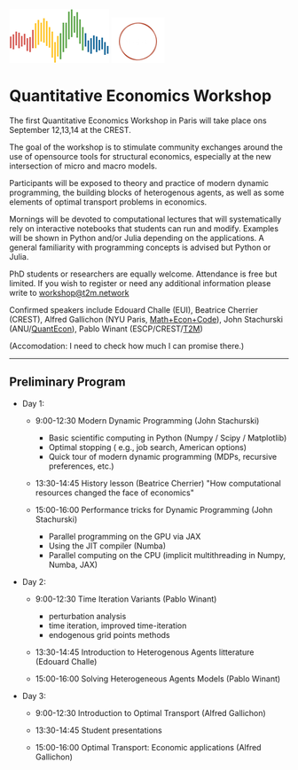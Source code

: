 ![](qe-logo-large.png)  ![](logotransparent.webp)

# Quantitative Economics Workshop

The first Quantitative Economics Workshop in Paris will take place ons September 12,13,14 at the CREST.

The goal of the workshop is to stimulate community exchanges around the use of opensource tools for structural economics, especially at the new intersection of micro and macro models.

Participants will be exposed to theory and practice of modern dynamic programming, the building blocks of heterogenous agents, as well as some elements of optimal transport problems in economics.

Mornings will be devoted to computational lectures that will systematically rely on interactive notebooks that students can run and modify. Examples will be shown in Python and/or Julia depending on the applications. A general familiarity with programming concepts is advised but Python or Julia. 

PhD students or researchers are equally welcome. Attendance is free but limited. If you wish to register or need any additional information please write to workshop@t2m.network

Confirmed speakers include Edouard Challe (EUI), Beatrice Cherrier (CREST), Alfred Gallichon (NYU Paris, [Math+Econ+Code](https://www.math-econ-code.org/)), John Stachurski (ANU/[QuantEcon](https://quantecon.org/)), Pablo Winant (ESCP/CREST/[T2M](https://www.t2m.network/))

  (Accomodation: I need to check how much I can promise there.)

---

## Preliminary Program


- Day 1: 

    - 9:00-12:30  Modern Dynamic Programming (John Stachurski)
        - Basic scientific computing in Python (Numpy / Scipy / Matplotlib)
        - Optimal stopping (    e.g., job search, American options)
        - Quick tour of modern dynamic programming (MDPs, recursive preferences, etc.)

    - 13:30-14:45 History lesson (Beatrice Cherrier)
        "How computational resources changed the face of economics"
    
    - 15:00-16:00  Performance tricks for Dynamic Programming (John Stachurski)
        - Parallel programming on the GPU via JAX
        - Using the JIT compiler (Numba)
        - Parallel computing on the CPU (implicit multithreading in Numpy, Numba, JAX)
    
- Day 2:

    - 9:00-12:30  Time Iteration Variants (Pablo Winant)
        - perturbation analysis
        - time iteration, improved time-iteration
        - endogenous grid points methods

    - 13:30-14:45 Introduction to Heterogenous Agents litterature (Edouard Challe)

    - 15:00-16:00 Solving Heterogeneous Agents Models (Pablo Winant)

- Day 3:    

    - 9:00-12:30 Introduction to Optimal Transport (Alfred Gallichon)

    - 13:30-14:45 Student presentations  

    - 15:00-16:00 Optimal Transport: Economic applications (Alfred Gallichon)

